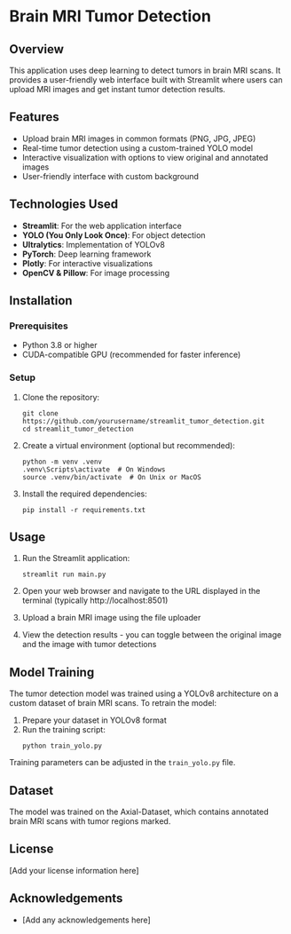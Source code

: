# Brain MRI Tumor Detection

## Overview
This application uses deep learning to detect tumors in brain MRI scans. It provides a user-friendly web interface built with Streamlit where users can upload MRI images and get instant tumor detection results.

## Features
- Upload brain MRI images in common formats (PNG, JPG, JPEG)
- Real-time tumor detection using a custom-trained YOLO model
- Interactive visualization with options to view original and annotated images
- User-friendly interface with custom background

## Technologies Used
- **Streamlit**: For the web application interface
- **YOLO (You Only Look Once)**: For object detection
- **Ultralytics**: Implementation of YOLOv8
- **PyTorch**: Deep learning framework
- **Plotly**: For interactive visualizations
- **OpenCV & Pillow**: For image processing

## Installation

### Prerequisites
- Python 3.8 or higher
- CUDA-compatible GPU (recommended for faster inference)

### Setup
1. Clone the repository:
   ```
   git clone https://github.com/yourusername/streamlit_tumor_detection.git
   cd streamlit_tumor_detection
   ```

2. Create a virtual environment (optional but recommended):
   ```
   python -m venv .venv
   .venv\Scripts\activate  # On Windows
   source .venv/bin/activate  # On Unix or MacOS
   ```

3. Install the required dependencies:
   ```
   pip install -r requirements.txt
   ```

## Usage

1. Run the Streamlit application:
   ```
   streamlit run main.py
   ```

2. Open your web browser and navigate to the URL displayed in the terminal (typically http://localhost:8501)

3. Upload a brain MRI image using the file uploader

4. View the detection results - you can toggle between the original image and the image with tumor detections

## Model Training

The tumor detection model was trained using a YOLOv8 architecture on a custom dataset of brain MRI scans. To retrain the model:

1. Prepare your dataset in YOLOv8 format
2. Run the training script:
   ```
   python train_yolo.py
   ```

Training parameters can be adjusted in the `train_yolo.py` file.

## Dataset

The model was trained on the Axial-Dataset, which contains annotated brain MRI scans with tumor regions marked.

## License

[Add your license information here]

## Acknowledgements

- [Add any acknowledgements here]
